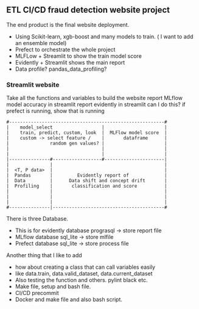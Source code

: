 
## ETL CI/CD fraud detection website project

The end product is the final website deployment.
* Using Scikit-learn, xgb-boost and many models to train. ( I want to add an ensemble model)
* Prefect to orchestrate the whole project 
* MLFLow + Streamlit to show the train model score
* Evidently + Streamlit shows the main report 
* Data profile? pandas_data_profiling?


### Streamlit website 

Take all the functions and variables to build the website
report MLflow model accuracy in streamlit 
report evidently in streamlit 
can I do this? if prefect is running, show that is running
    
    
    #---------------------------------------------------------#
    |    model_select                  |                      |
    |    train, predict, custom, look  |  MLFlow model score  |
    |    custom -> select feature /    |       dataframe      |
    |               random gen values? |                      |
    |                                  |                      |
    |                                  |                      |
    |---------------#------------------#----------------------|
    |               |                                         |
    |  <T, P data>  |                                         |
    |  Pandas       |         Evidently report of             |
    |  Data         |      Data shift and concept drift       |
    |  Profiling    |       classification and score          |
    |               |                                         |
    |               |                                         |
    |               |                                         |
    #---------------|-----------------------------------------#



There is three Database.
* This is for evidently database prograsql -> store report file
* MLflow database sql_lite -> store mlfile
* Prefect database sql_lite -> store process file
  
Another thing that I like to add
* how about creating a class that can call variables easily
* like data.train, data.valid_dataset, data.current_dataset
* Also testing the function and others. pylint black etc.
* Make file, setup and bash file. 
* CI/CD precommit 
* Docker and make file and also bash script.

